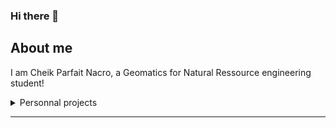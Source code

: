 ### Hi there 👋

## About me
I am Cheik Parfait Nacro, a Geomatics for Natural Ressource engineering student!
<details>
<summary>Personnal projects</summary>

| Projects | Technologies used |
|:-------:|-------|
| [Utilisation de l'IA pour modéliser et estimer la productivité en fruits de l'arganier sur la base d'images de très haute résolution d'arbres en fructification](https://github.com/Cheik-Parfait2000/ArganYieldEstimation.git)| Deep Learning, Segmentation d'images, YOLOv8, U-NET, PyTorch |
|A web application to manage wildfire in Forest sectors|Django, HTML5, CSS3, Javascript, PostgreSQL|
|[A webGIS application for RIF-forests wildfire data analysis](https://github.com/cheik2000/ProjetApplicationSIGWEB.git)|GeoDjango, HTML, CSS, Leaflet, plotly, PostGIS|

</details>

---

<!-- TO DO: add more details about me later -->
